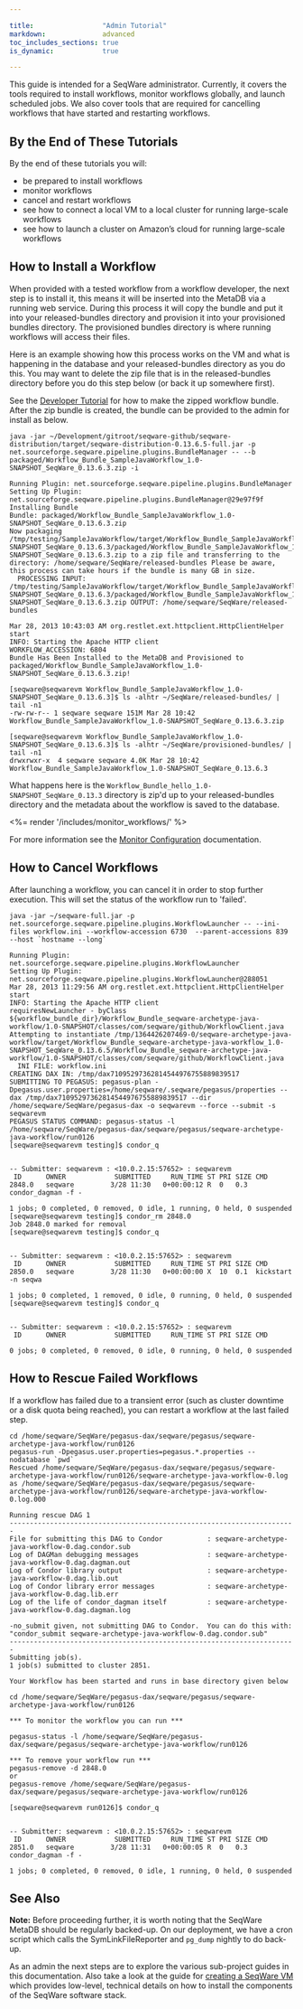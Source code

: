 ```yaml
---

title:                 "Admin Tutorial"
markdown:              advanced
toc_includes_sections: true
is_dynamic:            true

---
```


This guide is intended for a SeqWare administrator. Currently, it covers the
tools required to install workflows, monitor workflows globally, and launch
scheduled jobs. We also cover tools that are required for cancelling workflows
that have started and restarting workflows.

<!--In the near future, this guide will also include information on how to setup
SeqWare at your site or on the cloud.  It focuses on what you need to do to get
“real” work done e.g. to run workflows you create on datasets that require
multiple nodes to analyze the data in a reasonable amount of time.  There are
basically two approaches for this, connect the VirtualBox VM to a cluster at
your local site or to launch a full SeqWare cluster on EC2 using Starcluster.
Either of these approaches will leave you with a system that can process large
amounts of data. This guide assumes you are an IT admin at your site or are
working with an admin since some of the steps will require “root” privileges.
-->

## By the End of These Tutorials

By the end of these tutorials you will:

* be prepared to install workflows
* monitor workflows
* cancel and restart workflows
* see how to connect a local VM to a local cluster for running large-scale workflows
* see how to launch a cluster on Amazon’s cloud for running large-scale workflows

## How to Install a Workflow

<!-- make this install from a zip for the admin guide --> 
When provided with a tested workflow from a workflow developer, the next step
is to install it, this means it will be inserted into the MetaDB via a running
web service.  During this process it will copy the bundle and put it into your
released-bundles directory and provision it into your provisioned bundles
directory. The provisioned bundles directory is where running workflows will
access their files.

Here is an example showing how this process works on the VM and what is
happening in the database and your released-bundles directory as you do this.
You may want to delete the zip file that is in the released-bundles directory
before you do this step below (or back it up somewhere first).

See the [Developer Tutorial](/docs/3-getting-started/developer-tutorial/) for
how to make the zipped workflow bundle. After the zip bundle is created, the
bundle can be provided to the admin for install as below.

	java -jar ~/Development/gitroot/seqware-github/seqware-distribution/target/seqware-distribution-0.13.6.5-full.jar -p net.sourceforge.seqware.pipeline.plugins.BundleManager -- --b packaged/Workflow_Bundle_SampleJavaWorkflow_1.0-SNAPSHOT_SeqWare_0.13.6.3.zip -i
	
	Running Plugin: net.sourceforge.seqware.pipeline.plugins.BundleManager
	Setting Up Plugin: net.sourceforge.seqware.pipeline.plugins.BundleManager@29e97f9f
	Installing Bundle
	Bundle: packaged/Workflow_Bundle_SampleJavaWorkflow_1.0-SNAPSHOT_SeqWare_0.13.6.3.zip
	Now packaging /tmp/testing/SampleJavaWorkflow/target/Workflow_Bundle_SampleJavaWorkflow_1.0-SNAPSHOT_SeqWare_0.13.6.3/packaged/Workflow_Bundle_SampleJavaWorkflow_1.0-SNAPSHOT_SeqWare_0.13.6.3.zip to a zip file and transferring to the directory: /home/seqware/SeqWare/released-bundles Please be aware, this process can take hours if the bundle is many GB in size.
	  PROCESSING INPUT: /tmp/testing/SampleJavaWorkflow/target/Workflow_Bundle_SampleJavaWorkflow_1.0-SNAPSHOT_SeqWare_0.13.6.3/packaged/Workflow_Bundle_SampleJavaWorkflow_1.0-SNAPSHOT_SeqWare_0.13.6.3.zip OUTPUT: /home/seqware/SeqWare/released-bundles
	
	Mar 28, 2013 10:43:03 AM org.restlet.ext.httpclient.HttpClientHelper start
	INFO: Starting the Apache HTTP client
	WORKFLOW_ACCESSION: 6804
	Bundle Has Been Installed to the MetaDB and Provisioned to packaged/Workflow_Bundle_SampleJavaWorkflow_1.0-SNAPSHOT_SeqWare_0.13.6.3.zip!
	
	[seqware@seqwarevm Workflow_Bundle_SampleJavaWorkflow_1.0-SNAPSHOT_SeqWare_0.13.6.3]$ ls -alhtr ~/SeqWare/released-bundles/ | tail -n1
	-rw-rw-r-- 1 seqware seqware 151M Mar 28 10:42 Workflow_Bundle_SampleJavaWorkflow_1.0-SNAPSHOT_SeqWare_0.13.6.3.zip
	
	[seqware@seqwarevm Workflow_Bundle_SampleJavaWorkflow_1.0-SNAPSHOT_SeqWare_0.13.6.3]$ ls -alhtr ~/SeqWare/provisioned-bundles/ | tail -n1
	drwxrwxr-x  4 seqware seqware 4.0K Mar 28 10:42 Workflow_Bundle_SampleJavaWorkflow_1.0-SNAPSHOT_SeqWare_0.13.6.3


What happens here is the <code>Workflow_Bundle_hello_1.0-SNAPSHOT_SeqWare_0.13.3</code> directory is zip'd up to your released-bundles directory and the metadata about the workflow is saved to the database.

<%= render '/includes/monitor_workflows/' %>

For more information see the [Monitor Configuration](/docs/6-pipeline/monitor_configuration/) documentation.

## How to Cancel Workflows

After launching a workflow, you can cancel it in order to stop further execution. This will set the status of the workflow run to 'failed'.

	java -jar ~/seqware-full.jar -p net.sourceforge.seqware.pipeline.plugins.WorkflowLauncher -- --ini-files workflow.ini --workflow-accession 6730  --parent-accessions 839 --host `hostname --long`                      
	
	Running Plugin: net.sourceforge.seqware.pipeline.plugins.WorkflowLauncher                                            
	Setting Up Plugin: net.sourceforge.seqware.pipeline.plugins.WorkflowLauncher@288051                                  
	Mar 28, 2013 11:29:56 AM org.restlet.ext.httpclient.HttpClientHelper start                                           
	INFO: Starting the Apache HTTP client                                                                                
	requiresNewLauncher - byClass ${workflow_bundle_dir}/Workflow_Bundle_seqware-archetype-java-workflow/1.0-SNAPSHOT/classes/com/seqware/github/WorkflowClient.java                                                                                              
	Attempting to instantiate /tmp/1364426207469-0/seqware-archetype-java-workflow/target/Workflow_Bundle_seqware-archetype-java-workflow_1.0-SNAPSHOT_SeqWare_0.13.6.5/Workflow_Bundle_seqware-archetype-java-workflow/1.0-SNAPSHOT/classes/com/seqware/github/WorkflowClient.java                                                                                                              
	  INI FILE: workflow.ini                                                                                                       
	CREATING DAX IN: /tmp/dax71095297362814544976755889839517                                                                      
	SUBMITTING TO PEGASUS: pegasus-plan -Dpegasus.user.properties=/home/seqware/.seqware/pegasus/properties --dax /tmp/dax71095297362814544976755889839517 --dir /home/seqware/SeqWare/pegasus-dax -o seqwarevm --force --submit -s seqwarevm                     
	PEGASUS STATUS COMMAND: pegasus-status -l /home/seqware/SeqWare/pegasus-dax/seqware/pegasus/seqware-archetype-java-workflow/run0126                                                                                                                           
	[seqware@seqwarevm testing]$ condor_q                                                                                          


	-- Submitter: seqwarevm : <10.0.2.15:57652> : seqwarevm
	 ID      OWNER            SUBMITTED     RUN_TIME ST PRI SIZE CMD               
	2848.0   seqware         3/28 11:30   0+00:00:12 R  0   0.3  condor_dagman -f -

	1 jobs; 0 completed, 0 removed, 0 idle, 1 running, 0 held, 0 suspended
	[seqware@seqwarevm testing]$ condor_rm 2848.0
	Job 2848.0 marked for removal
	[seqware@seqwarevm testing]$ condor_q


	-- Submitter: seqwarevm : <10.0.2.15:57652> : seqwarevm
	 ID      OWNER            SUBMITTED     RUN_TIME ST PRI SIZE CMD
	2850.0   seqware         3/28 11:30   0+00:00:00 X  10  0.1  kickstart -n seqwa

	1 jobs; 0 completed, 1 removed, 0 idle, 0 running, 0 held, 0 suspended
	[seqware@seqwarevm testing]$ condor_q


	-- Submitter: seqwarevm : <10.0.2.15:57652> : seqwarevm
	 ID      OWNER            SUBMITTED     RUN_TIME ST PRI SIZE CMD

	0 jobs; 0 completed, 0 removed, 0 idle, 0 running, 0 held, 0 suspended


## How to Rescue Failed Workflows

If a workflow has failed due to a transient error (such as cluster downtime or a disk quota being reached), you can restart a workflow at the last failed step. 

	cd /home/seqware/SeqWare/pegasus-dax/seqware/pegasus/seqware-archetype-java-workflow/run0126
	pegasus-run -Dpegasus.user.properties=pegasus.*.properties --nodatabase `pwd`
	Rescued /home/seqware/SeqWare/pegasus-dax/seqware/pegasus/seqware-archetype-java-workflow/run0126/seqware-archetype-java-workflow-0.log as /home/seqware/SeqWare/pegasus-dax/seqware/pegasus/seqware-archetype-java-workflow/run0126/seqware-archetype-java-workflow-0.log.000

	Running rescue DAG 1
	-----------------------------------------------------------------------
	File for submitting this DAG to Condor           : seqware-archetype-java-workflow-0.dag.condor.sub
	Log of DAGMan debugging messages                 : seqware-archetype-java-workflow-0.dag.dagman.out
	Log of Condor library output                     : seqware-archetype-java-workflow-0.dag.lib.out
	Log of Condor library error messages             : seqware-archetype-java-workflow-0.dag.lib.err
	Log of the life of condor_dagman itself          : seqware-archetype-java-workflow-0.dag.dagman.log

	-no_submit given, not submitting DAG to Condor.  You can do this with:
	"condor_submit seqware-archetype-java-workflow-0.dag.condor.sub"
	-----------------------------------------------------------------------
	Submitting job(s).
	1 job(s) submitted to cluster 2851.

	Your Workflow has been started and runs in base directory given below

	cd /home/seqware/SeqWare/pegasus-dax/seqware/pegasus/seqware-archetype-java-workflow/run0126

	*** To monitor the workflow you can run ***

	pegasus-status -l /home/seqware/SeqWare/pegasus-dax/seqware/pegasus/seqware-archetype-java-workflow/run0126

	*** To remove your workflow run ***
	pegasus-remove -d 2848.0
	or
	pegasus-remove /home/seqware/SeqWare/pegasus-dax/seqware/pegasus/seqware-archetype-java-workflow/run0126

	[seqware@seqwarevm run0126]$ condor_q


	-- Submitter: seqwarevm : <10.0.2.15:57652> : seqwarevm
	 ID      OWNER            SUBMITTED     RUN_TIME ST PRI SIZE CMD
	2851.0   seqware         3/28 11:31   0+00:00:05 R  0   0.3  condor_dagman -f -

	1 jobs; 0 completed, 0 removed, 0 idle, 1 running, 0 held, 0 suspended


## See Also

<p class="warning"><strong>Note:</strong>
Before proceeding further, it is worth noting that the SeqWare MetaDB should be regularly backed-up. 
On our deployment, we have a cron script which calls the SymLinkFileReporter and <code>pg_dump</code> nightly to do back-up. 
</p>


As an admin the next steps are to explore the various sub-project guides in
this documentation.  Also take a look at the guide for [creating a SeqWare
VM](/docs/2a-installation-from-scratch/) which provides low-level, technical
details on how to install the components of the SeqWare software stack. 


<!--
## Coming Soon

We are also preparing guides which will walk administrators through

* Hooking up to an SGE cluster (Pegasus)
* Hooking up to an Oozie cluster
* Hooking up to an LSF cluster
-->

